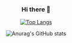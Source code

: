 <div align=center>

### Hi there 👋

<!--
**Kim-min-gi/Kim-min-gi** is a ✨ _special_ ✨ repository because its `README.md` (this file) appears on your GitHub profile.

Here are some ideas to get you started:

- 🔭 I’m currently working on ...
- 🌱 I’m currently learning ...
- 👯 I’m looking to collaborate on ...
- 🤔 I’m looking for help with ...
- 💬 Ask me about ...
- 📫 How to reach me: ...
- 😄 Pronouns: ...
- ⚡ Fun fact: ...
-->

[![Top Langs](https://github-readme-stats.vercel.app/api/top-langs/?username=Kim-min-gi&layout=compact)](https://github.com/Kim-min-gi/github-readme-stats)

![Anurag's GitHub stats](https://github-readme-stats.vercel.app/api?username=Kim-min-gi&show_icons=true&theme=radical)

</div>

